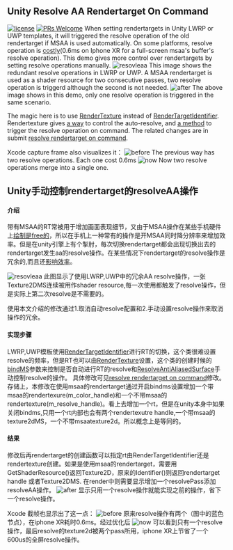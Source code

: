 ##  Unity Resolve AA Rendertarget On Command
[![license](http://img.shields.io/badge/license-MIT-blue.svg)](https://github.com/Tencent/InjectFix/blob/master/LICENSE)
[![PRs Welcome](https://img.shields.io/badge/PRs-welcome-blue.svg)](https://github.com/Tencent/InjectFix/pulls)
When setting rendertargets in Unity LWRP or UWP templates, it will triggered the resolve operation of the old rendertarget if MSAA is used automatically. On some platforms, resolve operation is [costly](https://forum.unity.com/threads/every-graphics-blit-causes-rendertexture-resolveaa-if-msaa-enabled-which-is-killing-framerate.457653/)(0.6ms on Iphone XR for a full-screen msaa's buffer's resolve operation). This demo gives more control over  rendertargets by setting resolve operations manually.
![resovleaa](https://github.com/sienaiwun/Unity_AAResolveOnCommand/blob/master/imgs/before.png)
This image shows the redundant resolve operations in LWRP or UWP. A MSAA rendertarget is used as a shader resource for two consecutive passes, two resolve operation is triggerd although the second is not needed.
![after](https://github.com/sienaiwun/Unity_AAResolveOnCommand/blob/master/imgs/after.png) 
The above image shows in this demo, only one resolve operation is triggered in the same scenario.

The magic here is to use [RenderTexture](https://docs.unity3d.com/ScriptReference/RenderTexture.html) instead of [RenderTargetIdentifier](https://docs.unity3d.com/ScriptReference/Rendering.RenderTargetIdentifier.html). Rendertexture gives [a way](https://docs.unity3d.com/ScriptReference/RenderTextureDescriptor-bindMS.html) to control the auto-resolve, and [a method](https://docs.unity3d.com/ScriptReference/RenderTexture.ResolveAntiAliasedSurface.html) to trigger the resolve operation on command. The related changes are in submit [resolve rendertarget on command](https://github.com/sienaiwun/Unity_AAResolveOnCommand/commit/1ff584496e8cbcdb36571e327362a6ac9c9242ea).

Xcode capture frame also visualizes it：
![before](https://github.com/sienaiwun/Unity_AAResolveOnCommand/blob/master/imgs/framegraph_before.png)
The previous way has two resolve operations. Each one cost 0.6ms 
![now](https://github.com/sienaiwun/Unity_AAResolveOnCommand/blob/master/imgs/framegraph_now.png)
Now two resolve operations merge into a single one.


## Unity手动控制rendertarget的resolveAA操作

#### 介绍
带有MSAA的RT常被用于增加画面表现细节，又由于MSAA操作在某些手机硬件上[绘制是free的](https://docs.imgtec.com/PerfRec/topics/c_PerfRec_msaa_performance.html)，所以在手机上一种常有的操作是开MSAA同时降分辨率来增加效率。但是在unity引擎上有个掣肘，每次切换rendertarget都会出现切换出去的rendertarget发生aa的resolve操作。在某些情况下rendertarget的resolve操作是冗余的,而且还[影响效率](https://forum.unity.com/threads/every-graphics-blit-causes-rendertexture-resolveaa-if-msaa-enabled-which-is-killing-framerate.457653/)。

![resovleaa](https://github.com/sienaiwun/Unity_AAResolveOnCommand/blob/master/imgs/before.png)
此图显示了使用LWRP,UWP中的冗余AA resolve操作，一张Texture2DMS连续被用作shader resource,每一次使用都触发了resolve操作，但是实际上第二次resolve是不需要的。

使用本文介绍的修改通过1.取消自动resolve配置和2.手动设置resolve操作来取消操作的冗余。


#### 实现步骤
LWRP,UWP模板使用[RenderTargetIdentifier](https://docs.unity3d.com/ScriptReference/Rendering.RenderTargetIdentifier.html)进行RT的切换，这个类很难设置resolve的频率，但是RT也可以由[RenderTexture](https://docs.unity3d.com/ScriptReference/RenderTexture.html)设置，这个类的创建时候的[bindMS](https://docs.unity3d.com/ScriptReference/RenderTextureDescriptor-bindMS.html)参数来控制是否自动进行RT的resolve和[ResolveAntiAliasedSurface](https://docs.unity3d.com/ScriptReference/RenderTexture.ResolveAntiAliasedSurface.html)手动控制resolve的操作。
具体修改可见[resolve rendertarget on command](https://github.com/sienaiwun/Unity_AAResolveOnCommand/commit/1ff584496e8cbcdb36571e327362a6ac9c9242ea)修改。存储上，本修改在使用msaa的rendertarget通过开启bindms设置增加一个带msaa的rendertexure(m_color_handle)和一个不带msaa的rendertexture(m_resolve_handle)。看上去增加一个rt，但是在unity本身中如果关闭bindms,只用一个rt内部也会有两个rendertexutre handle,一个带msaa的texture2dMS，一个不带msaatexture2d。所以概念上是等同的。

#### 结果
修改后再rendertarget的创建函数可以指定rt由RenderTargetIdentifier还是rendertexture创建。如果是使用msaa的rendertarget，需要用GetShaderResource()返回Texture2D，原来的Identifier()则返回rendertarget handle 或者Texture2DMS.
在render中则需要显示增加一个resolvePass添加resolveAA操作。
![after](https://github.com/sienaiwun/Unity_AAResolveOnCommand/blob/master/imgs/after.png)
显示只用一个resolve操作就能实现之前的操作，省下一个resolve操作。

Xcode 截帧也显示出了这一点：
![before](https://github.com/sienaiwun/Unity_AAResolveOnCommand/blob/master/imgs/framegraph_before.png)
原来resolve操作有两个（图中的蓝色节点），在iphone XR耗时0.6ms。经过优化后
![now](https://github.com/sienaiwun/Unity_AAResolveOnCommand/blob/master/imgs/framegraph_now.png)
可以看到只有一个resolve操作，最后resolve的texture2d被两个pass所用，iphone XR上节省了一个600us的全屏resolve操作。
